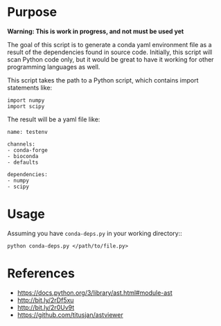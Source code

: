 # Purpose

**Warning: This is work in progress, and not must be used yet**

The goal of this script is to generate a conda yaml environment file
as a result of the dependencies found in source code. Initially, this 
script will scan Python code only, but it would be great to have it 
working for other programming languages as well.

This script takes the path to a Python script, which contains import 
statements like:

    import numpy
    import scipy

The result will be a yaml file like:

    name: testenv
    
    channels:
    - conda-forge
    - bioconda
    - defaults

    dependencies:
    - numpy
    - scipy

# Usage

Assuming you have `conda-deps.py` in your working directory::

    python conda-deps.py </path/to/file.py>

# References

* https://docs.python.org/3/library/ast.html#module-ast
* http://bit.ly/2rDf5xu
* http://bit.ly/2r0Uv9t
* https://github.com/titusjan/astviewer
